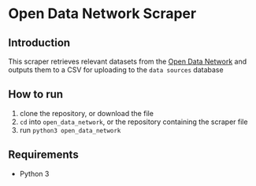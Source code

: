 # Open Data Network Scraper

## Introduction

This scraper retrieves relevant datasets from the [Open Data Network](https://www.opendatanetwork.com/) and outputs them to a CSV for uploading to the `data sources` database

## How to run

1. clone the repository, or download the file
2. `cd` into `open_data_network`, or the repository containing the scraper file
3. run `python3 open_data_network`

## Requirements

- Python 3
